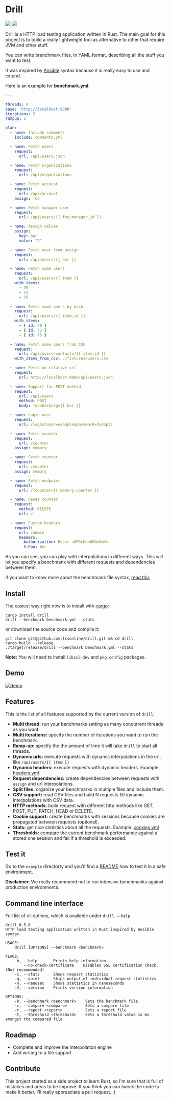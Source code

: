 # Drill

[![](http://meritbadge.herokuapp.com/drill?ts=1)](https://crates.io/crates/drill)
![](https://travis-ci.com/fcsonline/drill.svg?branch=master)

Drill is a HTTP load testing application written in Rust. The main goal
for this project is to build a really lightweight tool as alternative to other
that require JVM and other stuff.

You can write brenchmark files, in YAML format, describing all the stuff you
want to test.

It was inspired by [Ansible](http://docs.ansible.com/ansible/playbooks_intro.html)
syntax because it is really easy to use and extend.

Here is an example for **benchmark.yml**:

```yaml
---

threads: 4
base: 'http://localhost:9000'
iterations: 5
rampup: 2

plan:
  - name: Include comments
    include: comments.yml

  - name: Fetch users
    request:
      url: /api/users.json

  - name: Fetch organizations
    request:
      url: /api/organizations

  - name: Fetch account
    request:
      url: /api/account
    assign: foo

  - name: Fetch manager user
    request:
      url: /api/users/{{ foo.manager_id }}

  - name: Assign values
    assign:
      key: bar
      value: "2"

  - name: Fetch user from assign
    request:
      url: /api/users/{{ bar }}

  - name: Fetch some users
    request:
      url: /api/users/{{ item }}
    with_items:
      - 70
      - 73
      - 75

  - name: Fetch some users by hash
    request:
      url: /api/users/{{ item.id }}
    with_items:
      - { id: 70 }
      - { id: 73 }
      - { id: 75 }

  - name: Fetch some users from CSV
    request:
      url: /api/users/contacts/{{ item.id }}
    with_items_from_csv: ./fixtures/users.csv

  - name: Fetch no relative url
    request:
      url: http://localhost:9000/api/users.json

  - name: Support for POST method
    request:
      url: /api/users
      method: POST
      body: foo=bar&arg={{ bar }}

  - name: Login user
    request:
      url: /login?user=example&password=3x4mpl3

  - name: Fetch counter
    request:
      url: /counter
    assign: memory

  - name: Fetch counter
    request:
      url: /counter
    assign: memory

  - name: Fetch endpoint
    request:
      url: /?counter={{ memory.counter }}

  - name: Reset counter
    request:
      method: DELETE
      url: /

  - name: Custom headers
    request:
      url: /admin
      headers:
        Authorization: Basic aHR0cHdhdGNoOmY=
        X-Foo: Bar
```

As you can see, you can play with interpolations in different ways. This
will let you specify a benchmank with different requests and
dependencies between them.

If you want to know more about the benchmank file syntax, [read this](./SYNTAX.md)

## Install

The easiest way right now is to install with [cargo](https://doc.rust-lang.org/cargo/getting-started/installation.html):

```
cargo install drill
drill --benchmark benchmark.yml --stats
```

or download the source code and compile it:

```
git clone git@github.com:fcsonline/drill.git && cd drill
cargo build --release
./target/release/drill --benchmark benchmark.yml --stats
```

**Note:** You will need to install `libssl-dev` and `pkg-config` packages.

## Demo

[![demo](https://asciinema.org/a/164615.png)](https://asciinema.org/a/164615?autoplay=1)

## Features

This is the list of all features supported by the current version of `drill`:

- **Multi thread:** run your benchmarks setting as many concurrent threads as you want.
- **Multi iterations:** specify the number of iterations you want to run the benchmark.
- **Ramp-up:** specify the the amount of time it will take `drill` to start all threads.
- **Dynamic urls:** execute requests with dynamic interpolations in the url, like `/api/users/{{ item }}`
- **Dynamic headers:** execute requests with dynamic headers. Example: [headers.yml](./example/headers.yml)
- **Request dependencies:** create dependencies between requests with `assign` and url interpolations.
- **Split files:** organize your benchmarks in multiple files and include them.
- **CSV support:** read CSV files and build N requests fill dynamic interpolations with CSV data.
- **HTTP methods:** build request with different http methods like GET, POST, PUT, PATCH, HEAD or DELETE.
- **Cookie support:** create benchmarks with sessions because cookies are propagated between requests (optional).
- **Stats:** get nice statistics about all the requests. Example: [cookies.yml](./example/cookies.yml)
- **Thresholds:** compare the current benchmark performance against a stored one session and fail if a threshold is exceeded.

## Test it

Go to the `example` directorty and you'll find a [README](./example) how
to test it in a safe environment.

**Disclaimer**: We really recommend not to run intensive benchmanks against
production environments.

## Command line interface

Full list of cli options, which is available under `drill --help`

```
drill 0.5.0
HTTP load testing application written in Rust inspired by Ansible syntax

USAGE:
    drill [OPTIONS] --benchmark <benchmark>

FLAGS:
    -h, --help       Prints help information
        --no-check-certificate    Disables SSL certification check. (Not recommended)
    -s, --stats      Shows request statistics
    -q, --quiet      Skips output of individual request statistics
    -n, --nanosec    Shows statistics in nanoseconds
    -V, --version    Prints version information

OPTIONS:
    -b, --benchmark <benchmark>    Sets the benchmark file
    -c, --compare <compare>        Sets a compare file
    -r, --report <report>          Sets a report file
    -t, --threshold <threshold>    Sets a threshold value in ms amongst the compared file

```

## Roadmap

- Complete and improve the interpolation engine
- Add writing to a file support

## Contribute

This project started as a side project to learn Rust, so I'm sure that is full
of mistakes and areas to be improve. If you think you can tweak the code to
make it better, I'll really appreaciate a pull request. ;)

